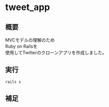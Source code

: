 # tweet_app

## 概要
MVCモデルの理解のため  
Ruby on Railsを  
使用してTwitterのクローンアプリを作成しました。  


## 実行
`rails s`


## 補足

